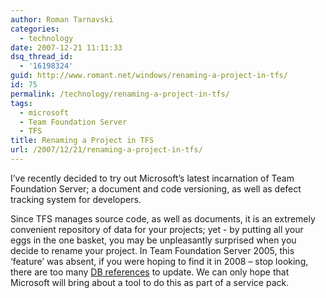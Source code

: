 ```yaml
---
author: Roman Tarnavski
categories:
  - technology
date: 2007-12-21 11:11:33
dsq_thread_id:
  - '16198324'
guid: http://www.romant.net/windows/renaming-a-project-in-tfs/
id: 75
permalink: /technology/renaming-a-project-in-tfs/
tags:
  - microsoft
  - Team Foundation Server
  - TFS
title: Renaming a Project in TFS
url: /2007/12/21/renaming-a-project-in-tfs/
---
```


I’ve recently decided to try out Microsoft’s latest incarnation of Team Foundation Server; a document and code versioning, as well as defect tracking system for developers.

Since TFS manages source code, as well as documents, it is an extremely convenient repository of data for your projects; yet - by putting all your eggs in the one basket, you may be unpleasantly surprised when you decide to rename your project. In Team Foundation Server 2005, this ‘feature’ was absent, if you were hoping to find it in 2008 – stop looking, there are too many <a href="http://forums.microsoft.com/MSDN/ShowPost.aspx?PostID=2462725&SiteID=1">DB references</a> to update. We can only hope that Microsoft will bring about a tool to do this as part of a service pack.